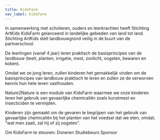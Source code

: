 ```yaml
---
title: KidsFarm
nav_label: KidsFarm
---
```

In samenwerking met scholieren, ouders en leerkrachten heeft Stichting ArtKids KidsFarm gelanceerd in landelijke gebieden van land tot land. Stichting ArtKids stelt landbouwgrond veilig in de buurt van de partnerschool.

De leerlingen (vanaf 4 jaar) leren praktisch de basisprincipes van de landbouw (teelt, planten, irrigatie, mest, zonlicht, oogsten, bewaren en koken).

Omdat we ze jong leren, zullen kinderen het gemakkelijk vinden om de basisprincipes van landbouw praktisch te leren en zullen ze de verworven kennis hun hele leven vasthouden.

Nature2Nature is een module van KidsFarm waarmee we onze kinderen leren het gebruik van gevaarlijke chemicaliën zoals kunstmest en insecticiden te vermijden.

Kinderen zijn gemaakt om de gevaren te begrijpen van het gebruik van gevaarlijke chemicaliën bij het planten van het voedsel dat we eten, omdat; "wat men zaait, zal hij of zij oogsten".

Om KidsFarm te steunen:
Doneren
Studiebeurs
Sponsor